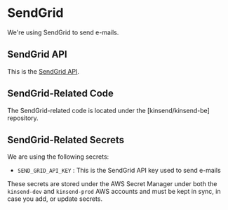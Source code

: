 # SendGrid

We're using SendGrid to send e-mails.

## SendGrid API

This is the [SendGrid API](https://sendgrid.com/docs/api-reference/).

## SendGrid-Related Code

The SendGrid-related code is located under the [kinsend/kinsend-be] repository.

## SendGrid-Related Secrets

We are using the following secrets:

* `SEND_GRID_API_KEY` : This is the SendGrid API key used to send e-mails

These secrets are stored under the AWS Secret Manager under both the `kinsend-dev` and `kinsend-prod` AWS accounts and
must be kept in sync, in case you add, or update secrets.
